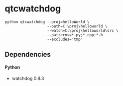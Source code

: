 # qtcwatchdog

```
python qtcwatchdog --proj=helloWorld \
                   --path=C:\proj\helloworld \
                   --watch=C:\proj\helloworld\src \
                   --patterns=*.py;*.cpp;*.h
                   --excludes='tmp'
```

## Dependencies
#### Python
- watchdog 0.8.3
